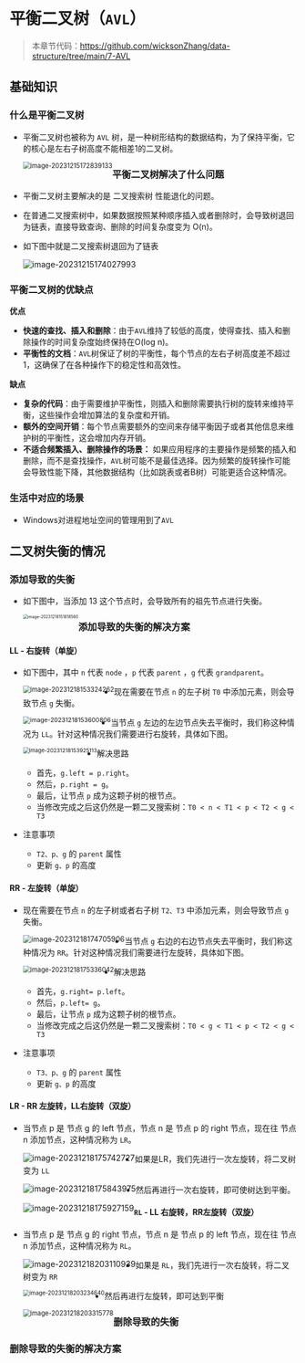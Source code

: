 # 平衡二叉树（`AVL`）

> 本章节代码：https://github.com/wicksonZhang/data-structure/tree/main/7-AVL

## 基础知识

### 什么是平衡二叉树

* 平衡二叉树也被称为 `AVL` 树，是一种树形结构的数据结构，为了保持平衡，它的核心是左右子树高度不能相差1的二叉树。

  <img src="https://cdn.jsdelivr.net/gh/wicksonZhang/static-source-cdn/images/202312151728867.png" alt="image-20231215172839133" style="zoom:80%;float:left" />



### 平衡二叉树解决了什么问题

* 平衡二叉树主要解决的是 二叉搜索树 性能退化的问题。

* 在普通二叉搜索树中，如果数据按照某种顺序插入或者删除时，会导致树退回为链表，直接导致查询、删除的时间复杂度变为 O(n)。

* 如下图中就是二叉搜索树退回为了链表

  ![image-20231215174027993](https://cdn.jsdelivr.net/gh/wicksonZhang/static-source-cdn/images/202312151740047.png)



### 平衡二叉树的优缺点

**优点**

* **快速的查找、插入和删除**：由于`AVL`维持了较低的高度，使得查找、插入和删除操作的时间复杂度始终保持在O(log n)。
* **平衡性的文档**：`AVL`树保证了树的平衡性，每个节点的左右子树高度差不超过1，这确保了在各种操作下的稳定性和高效性。



**缺点**

* **复杂的代码**：由于需要维护平衡性，则插入和删除需要执行树的旋转来维持平衡，这些操作会增加算法的复杂度和开销。
* **额外的空间开销**：每个节点需要额外的空间来存储平衡因子或者其他信息来维护树的平衡性，这会增加内存开销。
* **不适合频繁插入、删除操作的场景：** 如果应用程序的主要操作是频繁的插入和删除，而不是查找操作，`AVL`树可能不是最佳选择。因为频繁的旋转操作可能会导致性能下降，其他数据结构（比如跳表或者B树）可能更适合这种情况。



### 生活中对应的场景

* Windows对进程地址空间的管理用到了`AVL`



## 二叉树失衡的情况

### 添加导致的失衡

* 如下图中，当添加 13 这个节点时，会导致所有的祖先节点进行失衡。

  <img src="https://cdn.jsdelivr.net/gh/wicksonZhang/static-source-cdn/images/202312181518602.png" alt="image-20231218151818560" style="zoom: 50%; float: left;" />



### 添加导致的失衡的解决方案

#### LL - 右旋转（单旋）

* 如下图中，其中 `n` 代表 `node` ，`p` 代表 `parent` ，`g` 代表 `grandparent`。

  <img src="https://cdn.jsdelivr.net/gh/wicksonZhang/static-source-cdn/images/202312181533299.png" alt="image-20231218153324262" style="zoom:80%;float:left;" />

* 现在需要在节点 `n` 的左子树 `T0` 中添加元素，则会导致节点 `g` 失衡。

  <img src="https://cdn.jsdelivr.net/gh/wicksonZhang/static-source-cdn/images/202312181536841.png" alt="image-20231218153600806" style="zoom:77%;float:left" />

* 当节点 `g` 左边的左边节点失去平衡时，我们称这种情况为 `LL`。针对这种情况我们需要进行右旋转，具体如下图。

  <img src="https://cdn.jsdelivr.net/gh/wicksonZhang/static-source-cdn/images/202312181736147.png" alt="image-20231218153925113" style="zoom:67%;float:left" />

* 解决思路

  * 首先，`g.left = p.right`。
  * 然后，`p.right = g`。
  * 最后，让节点 `p` 成为这颗子树的根节点。
  * 当修改完成之后这仍然是一颗二叉搜索树：`T0 < n < T1 < p < T2 < g < T3`

* 注意事项

  * `T2、p、g` 的 `parent` 属性
  * 更新 `g、p` 的高度

  

#### RR - 左旋转（单旋）

* 现在需要在节点 `n` 的左子树或者右子树 `T2、T3` 中添加元素，则会导致节点 `g` 失衡。

  <img src="https://cdn.jsdelivr.net/gh/wicksonZhang/static-source-cdn/images/202312181747942.png" alt="image-20231218174705906" style="zoom:90%;float:left" />

* 当节点 `g` 右边的右边节点失去平衡时，我们称这种情况为 `RR`。针对这种情况我们需要进行左旋转，具体如下图。

  <img src="https://cdn.jsdelivr.net/gh/wicksonZhang/static-source-cdn/images/202312181753090.png" alt="image-20231218175336042" style="zoom:80%;float:left" />

* 解决思路

  * 首先，`g.right= p.left`。
  * 然后，`p.left= g`。
  * 最后，让节点 `p` 成为这颗子树的根节点。
  * 当修改完成之后这仍然是一颗二叉搜索树：`T0 < g < T1 < p < T2 < g < T3`

* 注意事项

  * `T3、p、g` 的 `parent` 属性
  * 更新 `g、p` 的高度



#### LR - RR 左旋转，LL右旋转（双旋）

* 当节点 p 是 节点 g 的 left 节点，节点 n 是 节点 p 的 right 节点，现在往 节点 n 添加节点，这种情况称为 `LR`。

  <img src="https://cdn.jsdelivr.net/gh/wicksonZhang/static-source-cdn/images/202312181757757.png" alt="image-20231218175742727" style="zoom:100%;float:left" />

* 如果是LR，我们先进行一次左旋转，将二叉树变为 `LL`

  <img src="https://cdn.jsdelivr.net/gh/wicksonZhang/static-source-cdn/images/202312181758004.png" alt="image-20231218175843975" style="zoom:100%;float:left" />

* 然后再进行一次右旋转，即可使树达到平衡。

  <img src="https://cdn.jsdelivr.net/gh/wicksonZhang/static-source-cdn/images/202312181759185.png" alt="image-20231218175927159" style="zoom:100%;float:left" />



#### `RL` - LL 右旋转，RR左旋转（双旋）

* 当节点 p 是 节点 g 的 right 节点，节点 n 是 节点 p 的 left 节点，现在往 节点 n 添加节点，这种情况称为 `RL`。

  <img src="https://cdn.jsdelivr.net/gh/wicksonZhang/static-source-cdn/images/202312182031987.png" alt="image-20231218203110939" style="zoom:100%;float:left" />

* 如果是 `RL`，我们先进行一次右旋转，将二叉树变为 `RR`

  <img src="https://cdn.jsdelivr.net/gh/wicksonZhang/static-source-cdn/images/202312182032685.png" alt="image-20231218203234640" style="zoom:70%;float:left" />

* 然后再进行左旋转，即可达到平衡

  <img src="https://cdn.jsdelivr.net/gh/wicksonZhang/static-source-cdn/images/202312182033799.png" alt="image-20231218203315778" style="zoom:80%;float:left" />



### 删除导致的失衡







### 删除导致的失衡的解决方案














